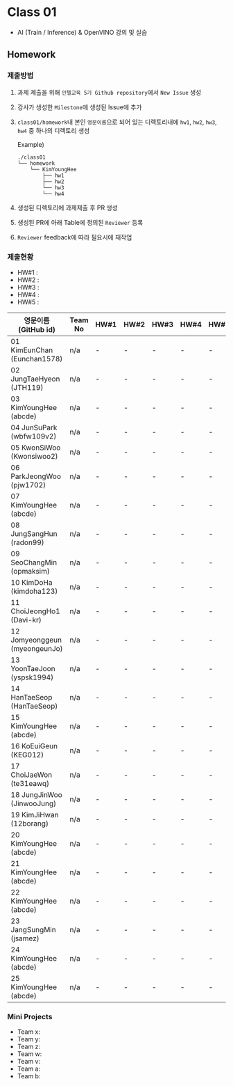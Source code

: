 # Class 01

* AI (Train / Inference) & OpenVINO 강의 및 실습

## Homework

### 제출방법

1. 과제 제출을 위해 `인텔교육 5기 Github repository`에서 `New Issue` 생성

2. 강사가 생성한 `Milestone`에 생성된 Issue에 추가 

3. `class01/homework`내 본인 `영문이름`으로 되어 있는 디렉토리내에 `hw1`, `hw2`, `hw3`, `hw4` 중 하나의 디렉토리 생성

    Example)
    ```
    ./class01
    └── homework
        └── KimYoungHee
            ├── hw1
            ├── hw2
            └── hw3
            └── hw4
    ```

4. 생성된 디렉토리에 과제제출 후 PR 생성

5. 생성된 PR에 아래 Table에 정의된 `Reviewer` 등록

6. `Reviewer` feedback에 따라 필요시에 재작업

### 제출현황

* HW#1 :
* HW#2 :
* HW#3 :
* HW#4 :
* HW#5 :

| 영문이름 (GitHub id)           | Team No | HW#1 | HW#2 | HW#3 | HW#4 | HW#5 | Reviewer |
|-------------------------------|---------|------|------|------|------|------|----------|
| 01 KimEunChan (Eunchan1578) | n/a | - | - | - | - | - | max5982 |
| 02 JungTaeHyeon (JTH119) | n/a | - | - | - | - | - | max5982 |
| 03 KimYoungHee (abcde) | n/a | - | - | - | - | - | max5982 |
| 04 JunSuPark (wbfw109v2) | n/a | - | - | - | - | - | max5982 |
| 05 KwonSiWoo   (Kwonsiwoo2) | n/a | - | - | - | - | - | max5982 |
| 06 ParkJeongWoo (pjw1702) | n/a | - | - | - | - | - | max5982 |
| 07 KimYoungHee (abcde) | n/a | - | - | - | - | - | max5982 |
| 08 JungSangHun (radon99) | n/a | - | - | - | - | - | max5982 |
| 09 SeoChangMin (opmaksim) | n/a | - | - | - | - | - | max5982 |
| 10 KimDoHa (kimdoha123) | n/a | - | - | - | - | - | max5982 |
| 11 ChoiJeongHo1 (Davi-kr) | n/a | - | - | - | - | - | max5982 |
| 12 Jomyeonggeun (myeongeunJo) | n/a | - | - | - | - | - | max5982 |
| 13 YoonTaeJoon (yspsk1994) | n/a | - | - | - | - | - | max5982 |
| 14 HanTaeSeop  (HanTaeSeop) | n/a | - | - | - | - | - | max5982 |
| 15 KimYoungHee (abcde) | n/a | - | - | - | - | - | max5982 |
| 16 KoEuiGeun  (KEG012) | n/a | - | - | - | - | - | mokiya |
| 17 ChoiJaeWon (te31eawq) | n/a | - | - | - | - | - | mokiya |
| 18 JungJinWoo  (JinwooJung) | n/a | - | - | - | - | - | mokiya |
| 19 KimJiHwan (12borang) | n/a | - | - | - | - | - | mokiya |
| 20 KimYoungHee (abcde) | n/a | - | - | - | - | - | mokiya |
| 21 KimYoungHee (abcde) | n/a | - | - | - | - | - | mokiya |
| 22 KimYoungHee (abcde) | n/a | - | - | - | - | - | mokiya |
| 23 JangSungMin (jsamez) | n/a | - | - | - | - | - | mokiya |
| 24 KimYoungHee (abcde) | n/a | - | - | - | - | - | mokiya |
| 25 KimYoungHee (abcde) | n/a | - | - | - | - | - | mokiya |

### Mini Projects

* Team x:
* Team y:
* Team z:
* Team w:
* Team v:
* Team a:
* Team b:

